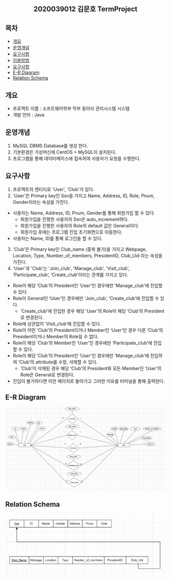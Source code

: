 <div align="center">
<h2>2020039012 김문호 TermProject</h2>
</div>

## 목차

- [개요](#개요)
- [운영개념](#운영개념)
- [요구사항](#요구사항)
- [이용방법](#이용방법)
- [요구사항](#요구사항)
- [E-R Diagram](#E-R-Diagram)
- [Relation Schema](#Relation-Schema)

## 개요

- 프로젝트 이름 : 소프트웨어학부 학부 동아리 관리시스템 시스템
- 개발 언어 : Java

## 운영개념

1. MySQL DBMS Database를 생성 한다.
2. 기본환경은 가상머신에 CentOS + MySQL이 설치된다.
3. 프로그램을 통해 데이터베이스에 접속하여 사용자가 요청을 수행한다.

## 요구사항

1. 프로젝트의 엔티티로 'User', 'Club'가 있다.
2. 'User'은 Primary key인 Ssn을 가지고 Name, Address, ID, Role, Pnum, Gender이라는 속성을 가진다.

- 사용자는 Name, Address, ID, Pnum, Gender를 통해 회원가입 할 수 있다.
  - 회원가입을 진행한 사용자의 Ssn은 auto_increment하다.
  - 회원가입을 진행한 사용자의 Role의 default 값은 General이다.
  - 회원가입 후에는 프로그램 진입 초기화면으로 이동한다.
- 사용자는 Name, ID를 통해 로그인을 할 수 있다.

3. 'Club'은 Primary key인 Club_name (중복 불가)을 가지고 Webpage, Location, Type, Number_of_members, PresidentID, Club_Uid 라는 속성을 가진다.
4. 'User'과 'Club'는 'Join_club', 'Manage_club', 'Visit_club', ‘Participate_club’, ‘Create_club’이라는 관계를 가지고 있다.

- Role이 해당 ‘Club’의 President인 ‘User’인 경우에만 ‘Manage_club’에 진입할 수 있다.
- Role이 General인 ‘User’인 경우에만 ‘Join_club’, ‘Create_club’에 진입할 수 있다.
  - ‘Create_club’에 진입한 경우 해당 ‘User’의 Role이 해당 ‘Club’의 President로 변경된다.
- Role에 상관없이 ‘Visit_club’에 진입할 수 있다.
- Role이 어떤 ‘Club’의 President이거나 Member인 ‘User’인 경우 다른 ‘Club’의 President이거나 Member의 Role일 수 없다.
- Role이 해당 ‘Club’의 Member인 ‘User’인 경우에만 ‘Participate_club’에 진입할 수 있다.
- Role이 해당 ‘Club’의 President인 ‘User’인 경우에만 ‘Manage_club’에 진입하여 ‘Club’의 attribute를 수정, 삭제할 수 있다.
  - ‘Club’이 삭제된 경우 해당 ‘Club’의 President와 모든 Member인 ‘User’의 Role은 General로 변경된다.
- 진입이 불가하다면 이전 페이지로 돌아가고 그러한 이유를 터미널을 통해 출력한다.

## E-R Diagram

![E-R Diagram](./E-R%20Diagram.png)

## Relation Schema

![Relation Schema](./Relation%20Schema.png)
